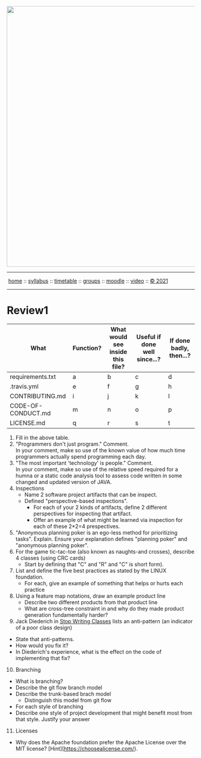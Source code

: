<a name=top>
<a href="http://tiny.cc/se21"><img  width=700
  src="https://raw.githubusercontent.com/txt/se21/master/docs/img/femse.png"></a>
<hr>
<p>
&nbsp;<a href="https://tiny.cc/se21">home</a> ::
<a href="https://github.com/txt/se21/blob/master/docs/syllabus.md#top">syllabus</a> ::
<a href="https://github.com/txt/se21/blob/master/docs/syllabus.md#timetable">timetable</a> ::
<a href="https://docs.google.com/spreadsheets/d/1KKskduN7m1R3WYhQTLyWJgxkAvrp2UV-LEu5JWN26xo/edit#gid=0">groups</a> ::
<a href="https://moodle-courses2122.wolfware.ncsu.edu/course/view.php?id=3211">moodle</a> ::
<a href="https://ncsu.hosted.panopto.com/Panopto/Pages/Sessions/List.aspx#folderID=a5998f03-01df-4c6c-91c1-ad80003f3c7c">video</a> ::
<a href="https://github.com/txt/se21/blob/master/LICENSE.md#top">&copy; 2021</a>
<br>
<hr>

# Review1




|What|Function?| What would see inside this file? | Useful if done well since...? | If done badly, then...?|
|----|---------|----------------------------------|-------------------------------|------------------------|
|requirements.txt|a|b|c|d|
|.travis.yml     |e|f|g|h|
|CONTRIBUTING.md |i|j|k|l|
|CODE-OF-CONDUCT.md|m|n|o|p|
|LICENSE.md      |q|r|s|t| 
 
1. Fill in the above table.
2. "Programmers don't just program." Comment.     
   In your comment, make so use of the known value of how much time programmers actually spend programming each day.
3. "The most important 'technology' is people." Comment.    
   In your comment, make so use of the relative speed required for a humna or a static code analysis tool to assess code written in some changed and updated version of JAVA.
4. Inspections
   - Name 2 software project artifacts that can be inspect.
   - Defined "perspective-based inspections". 
     - For each of your 2 kinds of artifacts, define 2 different perspectives for inspecting that artifact. 
     - Offer an example of what might be learned via inspection for each of these 2\*2=4 prespectives. 
5. "Anonymous planning poker is an ego-less method for prioritizing tasks". Explain.     Ensure your explanation defines "planning poker" and "anonymous planning poker".
6. For the game tic-tac-toe (also known as naughts-and crosses), describe 4 classes (using CRC cards)
   - Start by defining that "C" and "R" and "C" is short form).
7. List and define the five best practices  as stated by the LINUX foundation.
   - For each, give an example of something that helps or hurts each practice
8. Using a feature map notations, draw an example product line
   - Describe two different products from that product line
   - What are cross-tree constraint in  and why do they made product generation fundamentally harder?
9. Jack Diederich in [Stop Writing Classes](https://www.youtube.com/watch?v=o9pEzgHorH0) lists an anti-pattern
   (an indicator of a poor class design)
  - State that anti-patterns.
  - How would you fix it?
  - In Diederich's experience, what is the effect on the code
    of implementing that fix?
10. Branching
   - What is branching?
   - Describe the git flow branch model
   - Describe the trunk-based   brach model
     - Distinguish this model from git flow
   - For each style of branching
   - Describe one style of project development that might benefit most from that style. Justify your answer
11. Licenses
   - Why does the Apache foundation prefer the Apache License over the MIT license?  [Hint][https://choosealicense.com/).


